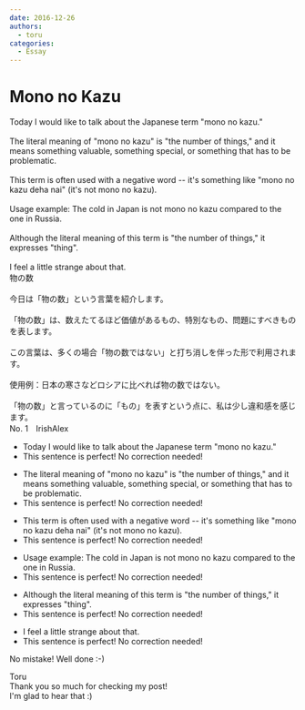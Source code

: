 ```yaml
---
date: 2016-12-26
authors:
  - toru
categories:
  - Essay
---
```


<h1 id="subject_show">Mono no Kazu</h1>
<div class="date" hidden>Dec 26, 2016 22:51</div>
<div id="post"><div id="body_show_ori">
Today I would like to talk about the Japanese term "mono no kazu."<br/><br/>The literal meaning of "mono no kazu" is "the number of things," and it means something valuable, something special, or something that has to be problematic.<br/><br/>This term is often used with a negative word -- it's something like "mono no kazu deha nai" (it's not mono no kazu).<br/><br/>Usage example: The cold in Japan is not mono no kazu compared to the one in Russia.<br/><br/>Although the literal meaning of this term is "the number of things," it expresses "thing".<br/><br/>I feel a little strange about that.
</div></div>

<!-- more -->

<div id="post_ja"><div id="body_show_mo">
物の数<br/><br/>今日は「物の数」という言葉を紹介します。<br/><br/>「物の数」は、数えたてるほど価値があるもの、特別なもの、問題にすべきものを表します。<br/><br/>この言葉は、多くの場合「物の数ではない」と打ち消しを伴った形で利用されます。<br/><br/>使用例：日本の寒さなどロシアに比べれば物の数ではない。<br/><br/>「物の数」と言っているのに「もの」を表すという点に、私は少し違和感を感じます。
</div></div>
<div id="block"><div class="first_name"> No. 1　<span class="just_name">IrishAlex</span></div><div id="block2">
<ul class="correction_field">
<li class="incorrect">Today I would like to talk about the Japanese term "mono no kazu."</li>
<li class="corrected perfect">This sentence is perfect! No correction needed!</li>
</ul>
<ul class="correction_field">
<li class="incorrect">The literal meaning of "mono no kazu" is "the number of things," and it means something valuable, something special, or something that has to be problematic.</li>
<li class="corrected perfect">This sentence is perfect! No correction needed!</li>
</ul>
<ul class="correction_field">
<li class="incorrect">This term is often used with a negative word -- it's something like "mono no kazu deha nai" (it's not mono no kazu).</li>
<li class="corrected perfect">This sentence is perfect! No correction needed!</li>
</ul>
<ul class="correction_field">
<li class="incorrect">Usage example: The cold in Japan is not mono no kazu compared to the one in Russia.</li>
<li class="corrected perfect">This sentence is perfect! No correction needed!</li>
</ul>
<ul class="correction_field">
<li class="incorrect">Although the literal meaning of this term is "the number of things," it expresses "thing".</li>
<li class="corrected perfect">This sentence is perfect! No correction needed!</li>
</ul>
<ul class="correction_field">
<li class="incorrect">I feel a little strange about that.</li>
<li class="corrected perfect">This sentence is perfect! No correction needed!</li>
</ul>
<p class="comment_small">
 No mistake! Well done :-)
</p>

</div><div class="name"><span class="just_name">Toru</span><br>
Thank you so much for checking my post!<br/>I'm glad to hear that :)
</div>
</div>
